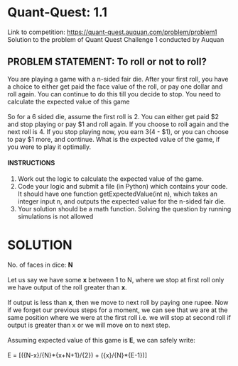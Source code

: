 # Quant-Quest: 1.1
Link to competition: https://quant-quest.auquan.com/problem/problem1 <br/> 
Solution to the problem of Quant Quest Challenge 1 conducted by Auquan <br/>
## PROBLEM STATEMENT: To roll or not to roll? <br/>
You are playing a game with a n-sided fair die. After your first roll, you have a choice to either get paid the face value of the roll, or pay one dollar and roll again. You can continue to do this till you decide to stop. You need to calculate the expected value of this game <br/><br/>
So for a 6 sided die, assume the first roll is 2. You can either get paid $2 and stop playing or pay $1 and roll again. If you choose to roll again and the next roll is 4. If you stop playing now, you earn $3 ($4 - $1), or you can choose to pay $1 more, and continue. What is the expected value of the game, if you were to play it optimally. <br/>
#### INSTRUCTIONS <br/>
1) Work out the logic to calculate the expected value of the game.
2) Code your logic and submit a file (in Python) which contains your code. It should have one function getExpectedValue(int n), which takes an integer input n, and outputs the expected value for the n-sided fair die.
3) Your solution should be a math function. Solving the question by running simulations is not allowed <br/>
# SOLUTION <br/>
No. of faces in dice: **N** <br/><br/>
Let us say we have some **x** between 1 to N, where we stop at first roll only we have output of the roll greater than **x**. <br/><br/>
If output is less than **x**, then we move to next roll by paying one rupee. Now if we forget our previous steps for a moment, we can see that we are at the same position where we were at the first roll i.e. we will stop at second roll if output is greater than x or we will move on to next step. <br/><br/>
Assuming expected value of this game is **E**, we can safely write:<br/><br/>
E = [({N-x}/{N}\*{x+N+1}/{2}) + ({x}/{N}\*{E-1})] 




